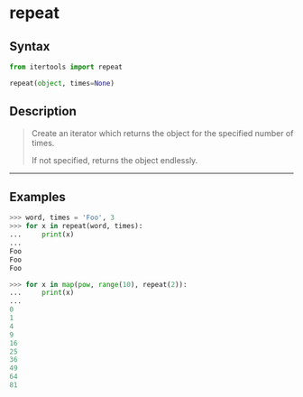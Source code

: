 # repeat

## Syntax

```python
from itertools import repeat

repeat(object, times=None)
```

## Description

> Create an iterator which returns the object for the specified number of times.
>
> If not specified, returns the object endlessly.

---

## Examples

```python
>>> word, times = 'Foo', 3
>>> for x in repeat(word, times):
...     print(x)
... 
Foo
Foo
Foo
```

```python
>>> for x in map(pow, range(10), repeat(2)):
...     print(x)
... 
0
1
4
9
16
25
36
49
64
81
```
